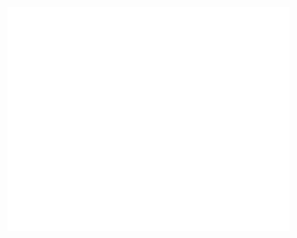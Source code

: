 <!-- ## Hey there 👋

I'am [Eyoatam](https://www.gitub.com/eyoatam), a 15 year old developer, I like learning new things that improve my skills
 and building stuffs for fun,

- 👯 I’m looking to collaborate on open source projects
- 😄 Pronouns: He/Him -->

 <!--
- 🌱 I'm currently learning Vue.js. 
- 👯 I’m looking to collaborate on telegram-bot-development 🤖 
- 😄 Pronouns: He/Him
-->

<!--
<a href="https://codepen.io/Eyoatam">
  <img width="32" align="left"
     alt="My GitHub profile"
     src="https://cdn.jsdelivr.net/npm/simple-icons@v3/icons/codepen.svg">
</a>
<a href="https://www.instagram.com/eyoatam.codes">
  <img width="32" align="left"
     alt="My Instagram profile"
     src="https://cdn.jsdelivr.net/npm/simple-icons@v3/icons/instagram.svg">
</a>
<br><br>
<hr/>
-->

<!-- ## My GitHub Status

<a href="https://github.com/anuraghazra/github-readme-stats">
  <img align="center" src="https://github-readme-stats.anuraghazra1.vercel.app/api?username=Eyoatam&show_icons=true&line_height=27&title_color=fff&text_color=9e9e9e&icon_color=008cff&bg_color=151515" alt="Eyoatam's github stats" />
</a>

<a href="https://github.com/anuraghazra/github-readme-stats">
  <img align="center" src="https://github-readme-stats.vercel.app/api/top-langs/?username=Eyoatam&layout=compact&line_height=27&title_color=fff&text_color=9e9e9e&icon_color=008cff&bg_color=151515" />
</a> -->

<div align="center">
	<br>
	<a href="https://github.com/Eyoatam/Eyoatam/blame/master/info.svg">
		<img src="info.svg" width="800" height="400">
	</a>
	<br>
</div>
